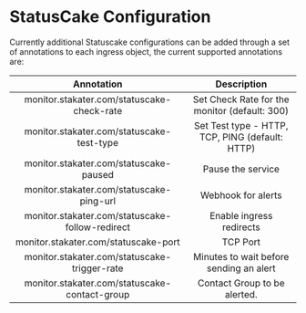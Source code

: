 # StatusCake Configuration

Currently additional Statuscake configurations can be added through a set of annotations to each ingress object, the current supported annotations are:

|                        Annotation                        |                    Description                   |
|:--------------------------------------------------------:|:------------------------------------------------:|
| monitor.stakater.com/statuscake-check-rate               | Set Check Rate for the monitor (default: 300)    |
| monitor.stakater.com/statuscake-test-type                | Set Test type - HTTP, TCP, PING (default: HTTP)  |
| monitor.stakater.com/statuscake-paused                   | Pause the service                                |
| monitor.stakater.com/statuscake-ping-url                 | Webhook for alerts                               |
| monitor.stakater.com/statuscake-follow-redirect          | Enable ingress redirects                         |
| monitor.stakater.com/statuscake-port                     | TCP Port                                         |
| monitor.stakater.com/statuscake-trigger-rate             | Minutes to wait before sending an alert          |
| monitor.stakater.com/statuscake-contact-group            | Contact Group to be alerted.                     |